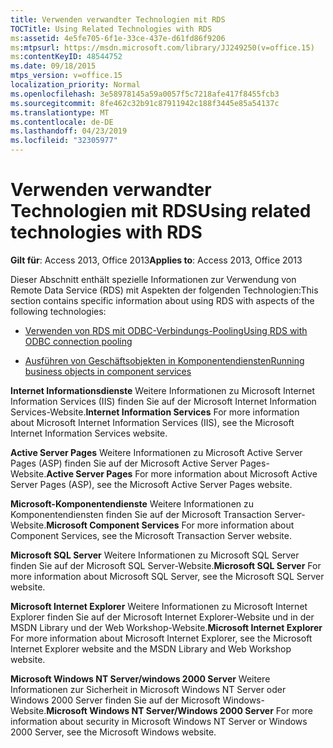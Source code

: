 ```yaml
---
title: Verwenden verwandter Technologien mit RDS
TOCTitle: Using Related Technologies with RDS
ms:assetid: 4e5fe705-6f1e-33ce-437e-d61fd86f9206
ms:mtpsurl: https://msdn.microsoft.com/library/JJ249250(v=office.15)
ms:contentKeyID: 48544752
ms.date: 09/18/2015
mtps_version: v=office.15
localization_priority: Normal
ms.openlocfilehash: 3e58978145a59a0057f5c7218afe417f8455fcb3
ms.sourcegitcommit: 8fe462c32b91c87911942c188f3445e85a54137c
ms.translationtype: MT
ms.contentlocale: de-DE
ms.lasthandoff: 04/23/2019
ms.locfileid: "32305977"
---
```

# <a name="using-related-technologies-with-rds"></a><span data-ttu-id="c39bb-102">Verwenden verwandter Technologien mit RDS</span><span class="sxs-lookup"><span data-stu-id="c39bb-102">Using related technologies with RDS</span></span>

<span data-ttu-id="c39bb-103">**Gilt für**: Access 2013, Office 2013</span><span class="sxs-lookup"><span data-stu-id="c39bb-103">**Applies to**: Access 2013, Office 2013</span></span>

<span data-ttu-id="c39bb-104">Dieser Abschnitt enthält spezielle Informationen zur Verwendung von Remote Data Service (RDS) mit Aspekten der folgenden Technologien:</span><span class="sxs-lookup"><span data-stu-id="c39bb-104">This section contains specific information about using RDS with aspects of the following technologies:</span></span>

- [<span data-ttu-id="c39bb-105">Verwenden von RDS mit ODBC-Verbindungs-Pooling</span><span class="sxs-lookup"><span data-stu-id="c39bb-105">Using RDS with ODBC connection pooling</span></span>](using-rds-with-odbc-connection-pooling.md)

- [<span data-ttu-id="c39bb-106">Ausführen von Geschäftsobjekten in Komponentendiensten</span><span class="sxs-lookup"><span data-stu-id="c39bb-106">Running business objects in component services</span></span>](running-business-objects-in-component-services.md)

<span data-ttu-id="c39bb-107">**Internet Informationsdienste** Weitere Informationen zu Microsoft Internet Information Services (IIS) finden Sie auf der Microsoft Internet Information Services-Website.</span><span class="sxs-lookup"><span data-stu-id="c39bb-107">**Internet Information Services** For more information about Microsoft Internet Information Services (IIS), see the Microsoft Internet Information Services website.</span></span>

<span data-ttu-id="c39bb-108">**Active Server Pages** Weitere Informationen zu Microsoft Active Server Pages (ASP) finden Sie auf der Microsoft Active Server Pages-Website.</span><span class="sxs-lookup"><span data-stu-id="c39bb-108">**Active Server Pages** For more information about Microsoft Active Server Pages (ASP), see the Microsoft Active Server Pages website.</span></span>

<span data-ttu-id="c39bb-109">**Microsoft-Komponentendienste** Weitere Informationen zu Komponentendiensten finden Sie auf der Microsoft Transaction Server-Website.</span><span class="sxs-lookup"><span data-stu-id="c39bb-109">**Microsoft Component Services** For more information about Component Services, see the Microsoft Transaction Server website.</span></span>

<span data-ttu-id="c39bb-110">**Microsoft SQL Server** Weitere Informationen zu Microsoft SQL Server finden Sie auf der Microsoft SQL Server-Website.</span><span class="sxs-lookup"><span data-stu-id="c39bb-110">**Microsoft SQL Server** For more information about Microsoft SQL Server, see the Microsoft SQL Server website.</span></span>

<span data-ttu-id="c39bb-111">**Microsoft Internet Explorer** Weitere Informationen zu Microsoft Internet Explorer finden Sie auf der Microsoft Internet Explorer-Website und in der MSDN Library und der Web Workshop-Website.</span><span class="sxs-lookup"><span data-stu-id="c39bb-111">**Microsoft Internet Explorer** For more information about Microsoft Internet Explorer, see the Microsoft Internet Explorer website and the MSDN Library and Web Workshop website.</span></span>

<span data-ttu-id="c39bb-112">**Microsoft Windows NT Server/windows 2000 Server** Weitere Informationen zur Sicherheit in Microsoft Windows NT Server oder Windows 2000 Server finden Sie auf der Microsoft Windows-Website.</span><span class="sxs-lookup"><span data-stu-id="c39bb-112">**Microsoft Windows NT Server/Windows 2000 Server** For more information about security in Microsoft Windows NT Server or Windows 2000 Server, see the Microsoft Windows website.</span></span>

